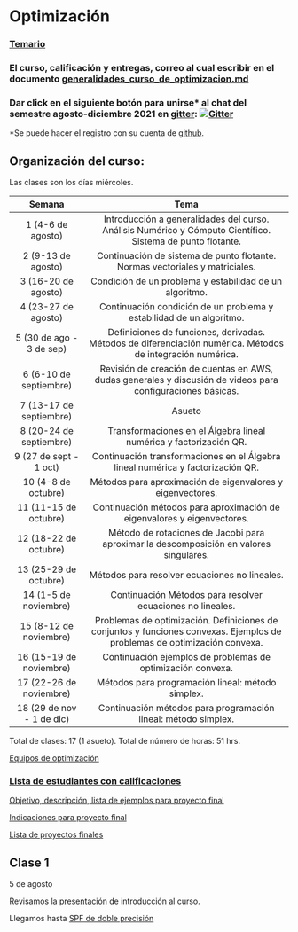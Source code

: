 # Optimización

### [Temario](https://drive.google.com/file/d/1dj7bU5uN_ngEhUxhKL9YzCfPGLVc8Z0j/view?usp=sharing)

### El curso, calificación y entregas, correo al cual escribir en el documento [generalidades_curso_de_optimizacion.md](generalidades_curso_de_optimizacion.md)

### Dar click en el siguiente botón para unirse\* al chat del semestre agosto-diciembre 2021 en [gitter](https://gitter.im/): [![Gitter](https://badges.gitter.im/optimizacion-2021/community.svg)](https://gitter.im/optimizacion-2021/community?utm_source=badge&utm_medium=badge&utm_campaign=pr-badge)

\*Se puede hacer el registro con su cuenta de [github](https://github.com/).

## Organización del curso:

Las clases son los días miércoles.

| Semana   | Tema                                                              |
| :--------:|:-----------------------------------------------------------------:|
| 1 (4-6 de agosto) |Introducción a generalidades del curso. Análisis Numérico y Cómputo Científico. Sistema de punto flotante.|
| 2 (9-13 de agosto)|Continuación de sistema de punto flotante. Normas vectoriales y matriciales.|
| 3 (16-20 de agosto)|Condición de un problema y estabilidad de un algoritmo.|
| 4 (23-27 de agosto)|Continuación condición de un problema y estabilidad de un algoritmo.|
| 5 (30 de ago - 3 de sep)|Definiciones de funciones, derivadas. Métodos de diferenciación numérica. Métodos de integración numérica.|
| 6 (6-10 de septiembre)|Revisión de creación de cuentas en AWS, dudas generales y discusión de videos para configuraciones básicas.|
| 7 (13-17 de septiembre)|Asueto|
| 8 (20-24 de septiembre)|Transformaciones en el Álgebra lineal numérica y factorización QR.|
| 9 (27 de sept - 1 oct)|Continuación transformaciones en el Álgebra lineal numérica y factorización QR.|
| 10 (4-8 de octubre)|Métodos para aproximación de eigenvalores y eigenvectores.|
| 11 (11-15 de octubre)|Continuación métodos para aproximación de eigenvalores y eigenvectores.|
| 12 (18-22 de octubre)|Método de rotaciones de Jacobi para aproximar la descomposición en valores singulares.|
| 13 (25-29 de octubre)|Métodos para resolver ecuaciones no lineales.|
| 14 (1-5 de noviembre)|Continuación Métodos para resolver ecuaciones no lineales.|
| 15 (8-12 de noviembre)|Problemas de optimización. Definiciones de conjuntos y funciones convexas. Ejemplos de problemas de optimización convexa.|
| 16 (15-19 de noviembre)|Continuación ejemplos de problemas de optimización convexa.|
| 17 (22-26 de noviembre)|Métodos para programación lineal: método simplex.|
| 18 (29 de nov - 1 de dic)|Continuación métodos para programación lineal: método simplex.|

Total de clases: 17 (1 asueto). Total de número de horas: 51 hrs.


[Equipos de optimización]()

### [Lista de estudiantes con calificaciones]()

[Objetivo, descripción, lista de ejemplos para proyecto final](proyecto_final)

[Indicaciones para proyecto final](proyecto_final/indicaciones)

[Lista de proyectos finales](proyecto_final/proyectos)


## Clase 1

5 de agosto

Revisamos la [presentación](https://hackmd.io/@palmoreck/Hkr5rVQ-v) de introducción al curso. 

Llegamos hasta [SPF de doble precisión](https://itam-ds.github.io/analisis-numerico-computo-cientifico/I.computo_cientifico/1.2/Sistema_de_punto_flotante.html#spf-de-doble-precision)

